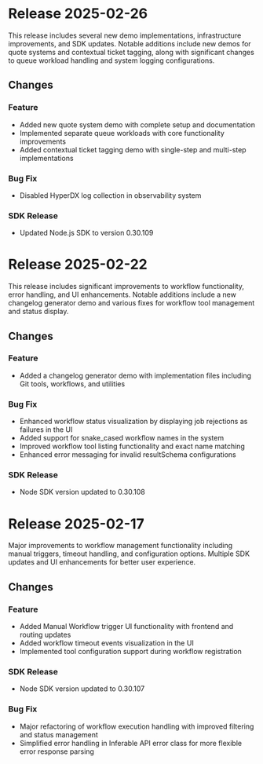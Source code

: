 # Release 2025-02-26

This release includes several new demo implementations, infrastructure improvements, and SDK updates. Notable additions include new demos for quote systems and contextual ticket tagging, along with significant changes to queue workload handling and system logging configurations.

## Changes

### Feature
- Added new quote system demo with complete setup and documentation
- Implemented separate queue workloads with core functionality improvements
- Added contextual ticket tagging demo with single-step and multi-step implementations

### Bug Fix
- Disabled HyperDX log collection in observability system

### SDK Release
- Updated Node.js SDK to version 0.30.109

# Release 2025-02-22

This release includes significant improvements to workflow functionality, error handling, and UI enhancements. Notable additions include a new changelog generator demo and various fixes for workflow tool management and status display.

## Changes

### Feature

- Added a changelog generator demo with implementation files including Git tools, workflows, and utilities

### Bug Fix

- Enhanced workflow status visualization by displaying job rejections as failures in the UI
- Added support for snake_cased workflow names in the system
- Improved workflow tool listing functionality and exact name matching
- Enhanced error messaging for invalid resultSchema configurations

### SDK Release

- Node SDK version updated to 0.30.108

# Release 2025-02-17

Major improvements to workflow management functionality including manual triggers, timeout handling, and configuration options. Multiple SDK updates and UI enhancements for better user experience.

## Changes

### Feature

- Added Manual Workflow trigger UI functionality with frontend and routing updates
- Added workflow timeout events visualization in the UI
- Implemented tool configuration support during workflow registration

### SDK Release

- Node SDK version updated to 0.30.107

### Bug Fix

- Major refactoring of workflow execution handling with improved filtering and status management
- Simplified error handling in Inferable API error class for more flexible error response parsing